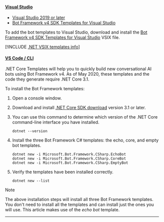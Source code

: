 #### [Visual Studio](#tab/vs)

- [Visual Studio 2019 or later](https://www.visualstudio.com/downloads)
- [Bot Framework v4 SDK Templates for Visual Studio](https://marketplace.visualstudio.com/items?itemName=BotBuilder.botbuilderv4)

To add the bot templates to Visual Studio, download and install the [Bot Framework v4 SDK Templates for Visual Studio](https://marketplace.visualstudio.com/items?itemName=BotBuilder.botbuilderv4) VSIX file.

[!INCLUDE [.NET VSIX templates info](../../vsix-templates-versions.md)]

#### [VS Code / CLI](#tab/vscode+cli)

.NET Core Templates will help you to quickly build new conversational AI bots using Bot Framework v4. As of May 2020, these templates and the code they generate require .NET Core 3.1.

To install the Bot Framework templates:

1. Open a console window.

1. Download and install [.NET Core SDK download](https://dotnet.microsoft.com/download) version 3.1 or later.
1. You can use this command to determine which version of the .NET Core command-line interface you have installed.

   ```console
   dotnet --version
   ```

1. Install the three Bot Framework C# templates: the echo, core, and empty bot templates.

   ```console
   dotnet new -i Microsoft.Bot.Framework.CSharp.EchoBot
   dotnet new -i Microsoft.Bot.Framework.CSharp.CoreBot
   dotnet new -i Microsoft.Bot.Framework.CSharp.EmptyBot
   ```

1. Verify the templates have been installed correctly.

   ```console
   dotnet new --list
   ```

> [!NOTE]
> The above installation steps will install all three Bot Framework templates. You don't need to install all the templates and can install just the ones you will use. This article makes use of the _echo bot_ template.

---
